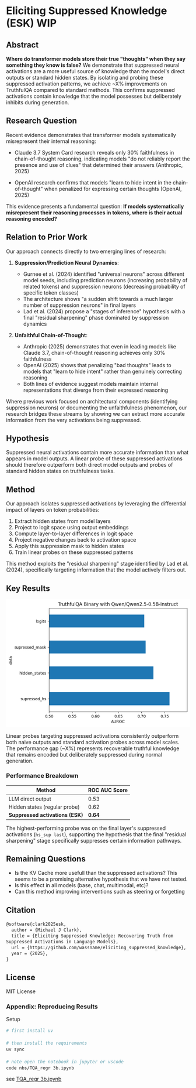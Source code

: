 # Eliciting Suppressed Knowledge (ESK) WIP

## Abstract
**Where do transformer models store their true "thoughts" when they say something they know is false?** We demonstrate that suppressed neural activations are a more useful source of knowledge than the model's direct outputs or standard hidden states. By isolating and probing these suppressed activation patterns, we achieve ~X% improvements on TruthfulQA compared to standard methods. This confirms suppressed activations contain knowledge that the model possesses but deliberately inhibits during generation.

## Research Question
Recent evidence demonstrates that transformer models systematically misrepresent their internal reasoning:

- Claude 3.7 System Card research reveals only 30% faithfulness in chain-of-thought reasoning, indicating models "do not reliably report the presence and use of clues" that determined their answers (Anthropic, 2025)

- OpenAI research confirms that models "learn to hide intent in the chain-of-thought" when penalized for expressing certain thoughts (OpenAI, 2025)

This evidence presents a fundamental question: **If models systematically misrepresent their reasoning processes in tokens, where is their actual reasoning encoded?**


## Relation to Prior Work

Our approach connects directly to two emerging lines of research:

1. **Suppression/Prediction Neural Dynamics**:
   - Gurnee et al. (2024) identified "universal neurons" across different model seeds, including prediction neurons (increasing probability of related tokens) and suppression neurons (decreasing probability of specific token classes)
   - The architecture shows "a sudden shift towards a much larger number of suppression neurons" in final layers
   - Lad et al. (2024) propose a "stages of inference" hypothesis with a final "residual sharpening" phase dominated by suppression dynamics

2. **Unfaithful Chain-of-Thought**:
   - Anthropic (2025) demonstrates that even in leading models like Claude 3.7, chain-of-thought reasoning achieves only 30% faithfulness
   - OpenAI (2025) shows that penalizing "bad thoughts" leads to models that "learn to hide intent" rather than genuinely correcting reasoning
   - Both lines of evidence suggest models maintain internal representations that diverge from their expressed reasoning

Where previous work focused on architectural components (identifying suppression neurons) or documenting the unfaithfulness phenomenon, our research bridges these streams by showing we can extract more accurate information from the very activations being suppressed.

## Hypothesis
Suppressed neural activations contain more accurate information than what appears in model outputs. A linear probe of these suppressed activations should therefore outperform both direct model outputs and probes of standard hidden states on truthfulness tasks.

## Method
Our approach isolates suppressed activations by leveraging the differential impact of layers on token probabilities:

1. Extract hidden states from model layers
2. Project to logit space using output embeddings
3. Compute layer-to-layer differences in logit space
4. Project negative changes back to activation space
5. Apply this suppression mask to hidden states
6. Train linear probes on these suppressed patterns

This method exploits the "residual sharpening" stage identified by Lad et al. (2024), specifically targeting information that the model actively filters out.

## Key Results

![TruthfulQA Performance Comparison](figs/truthfulqa_performance.png)

Linear probes targeting suppressed activations consistently outperform both naive outputs and standard activation probes across model scales. The performance gap (~X%) represents recoverable truthful knowledge that remains encoded but deliberately suppressed during normal generation.

### Performance Breakdown
| Method | ROC AUC Score |
|--------|---------------|
| LLM direct output | 0.53 |
| Hidden states (regular probe) | 0.62 |
| **Suppressed activations (ESK)** | **0.64** |

The highest-performing probe was on the final layer's suppressed activations (`hs_sup last`), supporting the hypothesis that the final "residual sharpening" stage specifically suppresses certain information pathways.

## Remaining Questions

- Is the KV Cache more usefull than the suppressed activations? This seems to be a promising alternative hypothesis that we have not tested.
- Is this effect in all models (base, chat, multimodal, etc)?
- Can this method improving interventions such as steering or forgetting

## Citation

```
@software{clark2025esk,
  author = {Michael J Clark},
  title = {Eliciting Suppressed Knowledge: Recovering Truth from Suppressed Activations in Language Models},
  url = {https://github.com/wassname/eliciting_suppressed_knowledge},
  year = {2025},
}
```

## License
MIT License


### Appendix: Reproducing Results


Setup

```sh
# first install uv

# then install the requirements
uv sync

# note open the notebook in jupyter or vscode
code nbs/TQA_regr 3b.ipynb

```

see [TQA_regr 3b.ipynb](nbs/TQA_regr%203b.ipynb)
